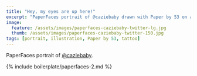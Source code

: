 ```yaml
---
title: "Hey, my eyes are up here!"
excerpt: "PaperFaces portrait of @caziebaby drawn with Paper by 53 on an iPad."
image: 
  feature: /assets/images/paperfaces-caziebaby-twitter-lg.jpg
  thumb: /assets/images/paperfaces-caziebaby-twitter-150.jpg
tags: [portrait, illustration, Paper by 53, tattoo]
---
```


PaperFaces portrait of [@caziebaby](http://twitter.com/caziebaby).

{% include boilerplate/paperfaces-2.md %}